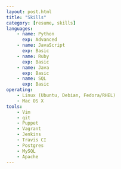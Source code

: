 ```yaml
---
layout: post.html
title: "Skills"
category: [resume, skills]
languages:
    - name: Python
      exp: Advanced
    - name: JavaScript
      exp: Basic
    - name: Ruby
      exp: Basic
    - name: Java
      exp: Basic
    - name: SQL
      exp: Basic
operating:
    - Linux (Ubuntu, Debian, Fedora/RHEL)
    - Mac OS X
tools:
    - Vim
    - git
    - Puppet
    - Vagrant
    - Jenkins
    - Travis CI
    - Postgres
    - MySQL
    - Apache
---
```

